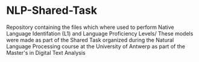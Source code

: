 # NLP-Shared-Task
Repository containing the files which where used to perform Native Language Identifation (L1) and Language Proficiency Levels/ These models were made as part of the Shared Task organized during the Natural Language Processing course at the University of Antwerp as part of the Master's in Digital Text Analysis
